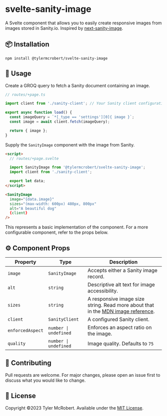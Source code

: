 # svelte-sanity-image

A Svelte component that allows you to easily create responsive images from images stored in Sanity.io. Inspired by [next-sanity-image](https://github.com/lorenzodejong/next-sanity-image).

## 📦 Installation

```
npm install @tylermcrobert/svelte-sanity-image
```

## 🚀 Usage

Create a GROQ query to fetch a Sanity document containing an image.

```javascript
// routes/+page.ts

import client from './sanity-client'; // Your Sanity client configuration

export async function load() {
  const imageQuery = `*[_type == 'settings'][0]{ image }`;
  const image = await client.fetch(imageQuery);

  return { image };
}
```

Supply the `SanityImage` component with the image from Sanity.

```html
<script>
  // routes/+page.svelte

  import SanityImage from '@tylermcrobert/svelte-sanity-image';
  import client from './sanity-client';

  export let data;
</script>

<SanityImage
  image="{data.image}"
  sizes="(max-width: 600px) 480px, 800px"
  alt="A beautiful dog"
  {client}
/>
```

This represents a basic implementation of the component. For a more configurable component, refer to the props below.

## ⚙️ Component Props

| Property         | Type                  | Description                                                                                                                                             |
| ---------------- | --------------------- | ------------------------------------------------------------------------------------------------------------------------------------------------------- |
| `image`          | `SanityImage`         | Accepts either a Sanity image record.                                                                                                                   |
| `alt`            | `string`              | Descriptive alt text for image accessibility.                                                                                                           |
| `sizes`          | `string`              | A responsive image size string. Read more about that in the [MDN image reference](https://developer.mozilla.org/en-US/docs/Web/HTML/Element/img#sizes). |
| `client`         | `SanityClient`        | A configured Sanity client.                                                                                                                             |
| `enforcedAspect` | `number \| undefined` | Enforces an aspect ratio on the image.                                                                                                                  |
| `quality`        | `number \| undefined` | Image quality. Defaults to `75`                                                                                                                         |

## 🤝 Contributing

Pull requests are welcome. For major changes, please open an issue first
to discuss what you would like to change.

## 📜 License

Copyright ©2023 Tyler McRobert. Available under the [MIT License](https://choosealicense.com/licenses/mit/).
